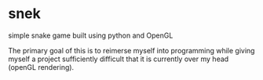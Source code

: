 # snek
simple snake game built using python and OpenGL

The primary goal of this is to reimerse myself into programming while giving myself a project sufficiently difficult that it is currently over my head (openGL rendering).
